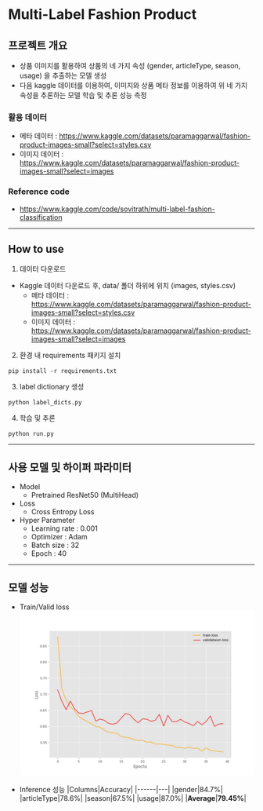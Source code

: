 # Multi-Label Fashion Product

## **프로젝트 개요**
- 상품 이미지를 활용하여 상품의 네 가지 속성 (gender, articleType, season, usage) 을 추출하는 모델 생성
- 다음 kaggle 데이터를 이용하여, 이미지와 상품 메타 정보를 이용하여 위 네 가지 속성을 추론하는 모델 학습 및 추론 성능 측정

### 활용 데이터
- 메타 데이터 : https://www.kaggle.com/datasets/paramaggarwal/fashion-product-images-small?select=styles.csv
- 이미지 데이터 : https://www.kaggle.com/datasets/paramaggarwal/fashion-product-images-small?select=images

### Reference code
- https://www.kaggle.com/code/sovitrath/multi-label-fashion-classification

---
## **How to use**
1. 데이터 다운로드
- Kaggle 데이터 다운로드 후, data/ 폴더 하위에 위치 (images, styles.csv)
    - 메타 데이터 : https://www.kaggle.com/datasets/paramaggarwal/fashion-product-images-small?select=styles.csv
    - 이미지 데이터 : https://www.kaggle.com/datasets/paramaggarwal/fashion-product-images-small?select=images

2. 환경 내 requirements 패키지 설치
```
pip install -r requirements.txt
```
3. label dictionary 생성
```
python label_dicts.py
```
4. 학습 및 추론
```
python run.py
```
---
## **사용 모델 및 하이퍼 파라미터**
- Model
    - Pretrained ResNet50 (MultiHead)
- Loss
    - Cross Entropy Loss
- Hyper Parameter
    - Learning rate : 0.001
    - Optimizer : Adam
    - Batch size : 32
    - Epoch : 40


---
## **모델 성능**
- Train/Valid loss
![loss](./img/loss.jpg)

- Inference 성능
    |Columns|Accuracy|
    |------|---|
    |gender|84.7%|
    |articleType|78.6%|
    |season|67.5%|
    |usage|87.0%|
    |**Average**|**79.45%**|
